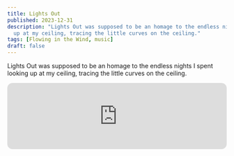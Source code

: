 ```yaml
---
title: Lights Out
published: 2023-12-31
description: "Lights Out was supposed to be an homage to the endless nights I spent looking
  up at my ceiling, tracing the little curves on the ceiling."
tags: [Flowing in the Wind, music]
draft: false
---
```


Lights Out was supposed to be an homage to the endless nights I spent looking up at my ceiling, tracing the little curves on the ceiling.

<iframe style="border-radius:12px" src="https://open.spotify.com/embed/track/1XAqBEHlGrWbAJ6qyxbEdX?utm_source=generator" width="100%" height="152" frameBorder="0" allowfullscreen="" allow="autoplay; clipboard-write; encrypted-media; fullscreen; picture-in-picture" loading="lazy" />

Instead, it ended up sounding like an electro dance track. Which wasn’t exactly what I was going for, but it sounds nice.

This was also one of the first songs I’d ever made. I think this was the 5th song that I made after I learned the ropes on how to use my DAW.

Fun fact: every single song on the EP was originally supposed to have lyrics. Except for this one. Part of the problem with making the notes first before the lyrics is that, sometimes, you can’t jam lyrics into what you have. And that’s when you either scrap the project, or you go all-in on the instrumental. This really isn’t one of my favourite songs for this very specific reason. If I could go back in time, I probably would’ve spent a little more time ironing out all the little things.

This may sound like a stupid move on my part, but just because every other song had lyrics and this one didn’t, I decided to scrap all the lyrics and go fully instrumental. This is probably one of the worst mistakes I have ever made.

I’m not proud of this. I’m not proud of who I was when I wrote it. I’m a dramatically different person now.

In the future, I’ll rerecord [Walking in the Snow](walking-in-the-snow) with the lyrics it always deserved. I already have the score and lyrics ready. The question for me is when I can move on with this.

In essence – screw this song. I made it, and I’m not proud of it.
